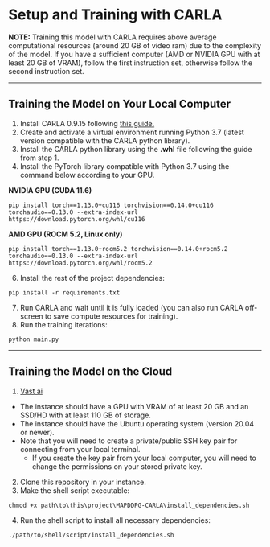 # Setup and Training with CARLA

**NOTE:** Training this model with CARLA requires above average computational resources (around 20 GB of video ram) due to the complexity of the model. If you have a sufficient computer (AMD or NVIDIA GPU with at least 20 GB of VRAM), follow the first instruction set, otherwise follow the second instruction set.

---
## Training the Model on Your Local Computer

1. Install CARLA 0.9.15 following [this guide.](https://carla.readthedocs.io/en/latest/start_quickstart/#b-package-installation)
2. Create and activate a virtual environment running Python 3.7 (latest version compatible with the CARLA python library).
4. Install the CARLA python library using the **.whl** file following the guide from step 1.
5. Install the PyTorch library compatible with Python 3.7 using the command below according to your GPU.

**NVIDIA GPU (CUDA 11.6)**
```
pip install torch==1.13.0+cu116 torchvision==0.14.0+cu116 torchaudio==0.13.0 --extra-index-url https://download.pytorch.org/whl/cu116
```
**AMD GPU (ROCM 5.2, Linux only)**
```
pip install torch==1.13.0+rocm5.2 torchvision==0.14.0+rocm5.2 torchaudio==0.13.0 --extra-index-url https://download.pytorch.org/whl/rocm5.2
```

6. Install the rest of the project dependencies:
```
pip install -r requirements.txt
```

7. Run CARLA and wait until it is fully loaded (you can also run CARLA off-screen to save compute resources for training).
8. Run the training iterations:
```
python main.py
```

---
## Training the Model on the Cloud
1. [Vast ai](https://vast.ai/?utm_source=googleads&utm_id=circleclick.com&gad_source=1&gclid=CjwKCAjw1emzBhB8EiwAHwZZxaH8av5HqdDSY_byXvA0UIg940bpkIkXW6ryxGg4NBf7d__-DuAzxxoChEAQAvD_BwE)
  - The instance should have a GPU with VRAM of at least 20 GB and an SSD/HD with at least 110 GB of storage.
  - The instance should have the Ubuntu operating system (version 20.04 or newer).
  - Note that you will need to create a private/public SSH key pair for connecting from your local terminal.
    - If you create the key pair from your local computer, you will need to change the permissions on your stored private key.
2. Clone this repository in your instance.
3. Make the shell script executable:
```
chmod +x path\to\this\project\MAPDDPG-CARLA\install_dependencies.sh
```
4. Run the shell script to install all necessary dependencies:
```
./path/to/shell/script/install_dependencies.sh
```

